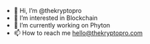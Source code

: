 - 👋 Hi, I’m @thekryptopro
- 👀 I’m interested in Blockchain
- 🌱 I’m currently working on Phyton
- 📫 How to reach me hello@thekryptopro.com

<!---
thekryptopro/thekryptopro is a ✨ special ✨ repository because its `README.md` (this file) appears on your GitHub profile.
You can click the Preview link to take a look at your changes.
--->
